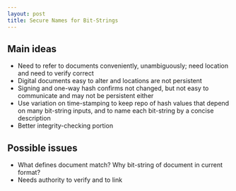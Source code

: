 ```yaml
---
layout: post
title: Secure Names for Bit-Strings
---
```


## Main ideas
- Need to refer to documents conveniently, unambiguously; need location and need to verify correct
- Digital documents easy to alter and locations are not persistent
- Signing and one-way hash confirms not changed, but not easy to communicate and may not be persistent either
- Use variation on time-stamping to keep repo of hash values that depend on many bit-string inputs, and to name each bit-string by a concise description
- Better integrity-checking portion

## Possible issues
- What defines document match? Why bit-string of document in current format?
- Needs authority to verify and to link